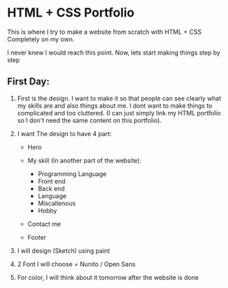 # HTML + CSS Portfolio

This is where I try to make a website from scratch with HTML + CSS Completely on my own.

I never knew I would reach this point. Now, lets start making things step by step

## First Day:

1. First is the design. I want to make it so that people can see clearly what my skills are and also things about me. I dont want to make things to complicated and too cluttered. (I can just simply link my HTML portfolio so I don't need the same content on this portfolio).

2. I want The design to have 4 part:

   - Hero
   - My skill (In another part of the website):

     - Programming Language
     - Front end
     - Back end
     - Language
     - Miscallenous
     - Hobby

   - Contact me
   - Footer

3. I will design (Sketch) using paint

4. 2 Font I will choose = Nunito / Open Sans

5. For color, I will think about it tomorrow after the website is done

